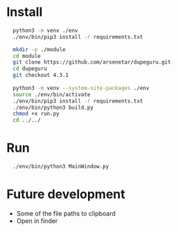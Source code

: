 # Install
```bash
  python3 -m venv ./env
  ./env/bin/pip3 install -r requirements.txt

  mkdir -p ./module
  cd module
  git clone https://github.com/arsenetar/dupeguru.git
  cd dupeguru
  git checkout 4.3.1
  
  python3 -m venv --system-site-packages ./env
  source ./env/bin/activate
  ./env/bin/pip3 install -r requirements.txt
  ./env/bin/python3 build.py
  chmod +x run.py
  cd ../../
```

# Run
```bash
  ./env/bin/python3 MainWindow.py
```

# Future development
 - Some of the file paths to clipboard
 - Open in finder
